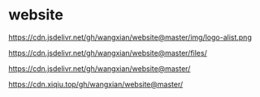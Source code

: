 # website

https://cdn.jsdelivr.net/gh/wangxian/website@master/img/logo-alist.png


https://cdn.jsdelivr.net/gh/wangxian/website@master/files/


https://cdn.jsdelivr.net/gh/wangxian/website@master/


https://cdn.xiqiu.top/gh/wangxian/website@master/

